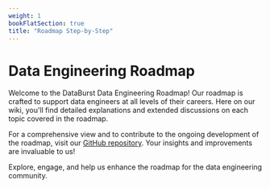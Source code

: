 ```yaml
---
weight: 1
bookFlatSection: true
title: "Roadmap Step-by-Step"
---
```

# Data Engineering Roadmap

Welcome to the DataBurst Data Engineering Roadmap! Our roadmap is crafted to support data engineers at all levels of their careers. Here on our wiki, you'll find detailed explanations and extended discussions on each topic covered in the roadmap.

For a comprehensive view and to contribute to the ongoing development of the roadmap, visit our [GitHub repository](https://github.com/data-burst/data-engineering-roadmap). Your insights and improvements are invaluable to us!

Explore, engage, and help us enhance the roadmap for the data engineering community.

